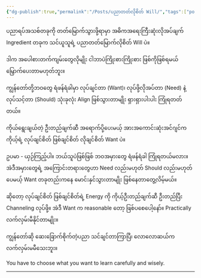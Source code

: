```yaml
---
{"dg-publish":true,"permalink":"/Posts/ပညာတတ်လိုစိတ် Will/","tags":["posts","growth"],"created":"2025-03-18"}
---
```


ပညာရပ်အသစ်တခုကို တတ်မြောက်သွားဖို့ရာမှာ အဓိကအရေးကြီးဆုံးလိုအပ်ချက် Ingredient တခုက သင်ယူသူရဲ့ ပညာတတ်မြောက်လိုစိတ် Will ပဲ။

ဒါက အပေါစားတက်ကျမ်းတွေလိုမျိုး ငါဘာပဲကြိုးစားကြိုးစား ဖြစ်ကိုဖြစ်ရမယ် မြှောက်ပေးတာမဟုတ်ဘူး။

ကျွန်တော်တို့ဘဝတွေ ရံဖန်ရံခါမှာ လုပ်ချင်တာ (Want)၊ လုပ်ဖို့လိုအပ်တာ (Need) နဲ့ လုပ်သင့်တာ (Should) သုံးခုလုံး Align ဖြစ်သွားတာမျိုး ရှားရှားပါးပါး ကြုံရတတ်တယ်။

ကိုယ်ရွေးချယ်တဲ့ ဦးတည်ချက်ဆီ အရောက်ပို့ပေးမယ့် အားအကောင်းဆုံးအင်ဂျင်က ကိုယ့်ရဲ့ လုပ်ချင်စိတ် ဖြစ်ချင်စိတ် လိုချင်စိတ် Want ပဲ။

ဥပမာ - ယှဉ်ကြည့်ပါ။ ဘယ်သူပဲဖြစ်ဖြစ် ဘဝအမှားတွေ ရံဖန်ရံခါ ကြုံရတယ်မလား။ အဲဒီအမှားတွေရဲ့ အကြောင်းတရားတွေဟာ Need လည်းမဟုတ် Should လည်းမဟုတ်ပေမယ့် Want တခုတည်းကနေ မောင်းနှင်သွားတာမျိုး ဖြစ်နေတာတွေ့လိမ့်မယ်။

ဆိုတော့ လုပ်ချင်စိတ် ဖြစ်ချင်စိတ်ရဲ့ Energy ကို ကိုယ့်ဦးတည်ချက်ဆီ ဦးတည်ပြီး Channeling လုပ်ဖို့။
အဲဒီ Want က reasonable တော့ ဖြစ်ပစေပေါ့နော်။ Practically လက်လှမ်းမီနိုင်တာမျိုး။

ကျွန်တော်ဆို ဆေးခြောက်စိုက်တဲ့ပညာ သင်ချင်တာကြာပြီ၊ လောလောဆယ်က လက်လှမ်းမမီသေးဘူး။

You have to choose what you want to learn carefully and wisely.

---
